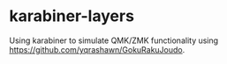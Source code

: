 # karabiner-layers

Using karabiner to simulate QMK/ZMK functionality using https://github.com/yqrashawn/GokuRakuJoudo.
